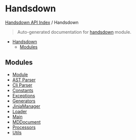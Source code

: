 # Handsdown

[Handsdown API Index](../README.md#handsdown-api-index) /
Handsdown

> Auto-generated documentation for [handsdown](https://github.com/vemel/handsdown/blob/main/handsdown/__init__.py) module.

- [Handsdown](#handsdown)
  - [Modules](#modules)

## Modules

- [Module](./module.md)
- [AST Parser](ast_parser/index.md)
- [Cli Parser](./cli_parser.md)
- [Constants](./constants.md)
- [Exceptions](./exceptions.md)
- [Generators](generators/index.md)
- [JinjaManager](./jinja_manager.md)
- [Loader](./loader.md)
- [Main](./main.md)
- [MDDocument](./md_document.md)
- [Processors](processors/index.md)
- [Utils](utils/index.md)